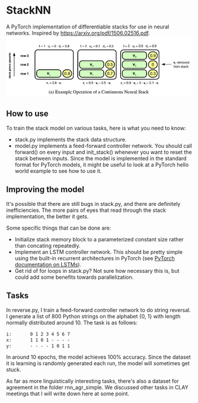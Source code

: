 # StackNN
A PyTorch implementation of differentiable stacks for use in neural networks. Inspired by https://arxiv.org/pdf/1506.02516.pdf.
![neural stack](/assets/figure_1.jpg)

## How to use

To train the stack model 
on various tasks, here is what you need to know:

* stack.py implements the stack data structure.
* model.py implements a feed-forward controller network. You should
call forward() on every input and init_stack() whenever you want to
reset the stack between inputs. Since the model is implemented in the
standard format for PyTorch models, it might be useful to look at a
PyTorch hello world example to see how to use it.

## Improving the model

It's possible that there are still bugs in stack.py, and there are definitely inefficiencies. The more pairs of eyes that read through the stack implementation, the better it gets.

Some specific things that can be done are:
* Initialize stack memory block to a parameterized constant size rather than concating repeatedly.
* Implement an LSTM controller network. This should be pretty simple using the built-in recurrent architectures in PyTorch (see [PyTorch documentation on LSTMs](http://pytorch.org/docs/master/nn.html)).
* Get rid of for loops in stack.py? Not sure how necessary this is, but could add some benefits towards parallelization.

## Tasks

In reverse.py, I train a feed-forward controller network to do string reversal. I generate a list of 800 Python strings on the alphabet {0, 1} with length normally distributed around 10. The task is as follows:

~~~~
i:       0 1 2 3 4 5 6 7
x:       1 1 0 1 - - - -
y:       - - - - 1 0 1 1
~~~~

In around 10 epochs, the model achieves 100% accuracy. Since the dataset it is learning is randomly generated each run, the model will sometimes get stuck.

As far as more linguistically interesting tasks, there's also a dataset for agreement in the
folder rnn_agr_simple. We discussed other tasks in CLAY meetings that I will write down here at some point.
